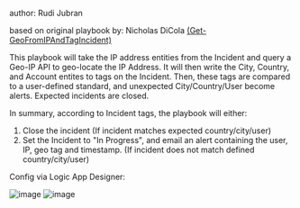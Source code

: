 author: Rudi Jubran

based on original playbook by: Nicholas DiCola [(Get-GeoFromIPAndTagIncident)](https://github.com/Azure/Azure-Sentinel/tree/master/Playbooks/Get-GeoFromIpAndTagIncident)

This playbook will take the IP address entities from the Incident and query a Geo-IP API to geo-locate the IP Address. It will then write the City, Country, and Account entites to tags on the Incident. Then, these tags are compared to a user-defined standard, and unexpected City/Country/User become alerts. Expected incidents are closed.

In summary, according to Incident tags, the playbook will either:

1. Close the incident (If incident matches expected country/city/user)
2. Set the Incident to "In Progress", and email an alert containing the user, IP, geo tag and timestamp. (If incident does not match defined country/city/user)

Config via Logic App Designer:

![image](https://user-images.githubusercontent.com/60908383/102939747-d67bc080-447c-11eb-840e-bdc4a1a51903.png)
![image](https://user-images.githubusercontent.com/60908383/102939800-f1e6cb80-447c-11eb-8f12-9402ab76306a.png)


